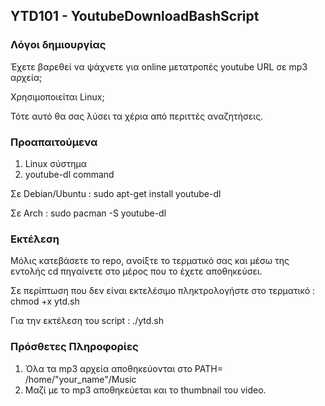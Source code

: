 ## YTD101 - YoutubeDownloadBashScript

### Λόγοι δημιουργίας

Έχετε βαρεθεί να ψάχνετε για online μετατροπές youtube URL σε mp3 αρχεία; 

Χρησιμοποιείται Linux; 

Τότε αυτό θα σας λύσει τα χέρια από περιττές αναζητήσεις. 

### Προαπαιτούμενα

1. Linux σύστημα
2. youtube-dl command

Σε Debian/Ubuntu : sudo apt-get install youtube-dl

Σε Arch : sudo pacman -S youtube-dl

### Εκτέλεση

Μόλις κατεβάσετε το repo, ανοίξτε το τερματικό σας και μέσω της εντολής cd πηγαίνετε στο μέρος που το έχετε αποθηκεύσει. 

Σε περίπτωση που δεν είναι εκτελέσιμο πληκτρολογήστε στο τερματικό : chmod +x ytd.sh

Για την εκτέλεση του script : ./ytd.sh

### Πρόσθετες Πληροφορίες

1. Όλα τα mp3 αρχεία αποθηκεύονται στο PATH= /home/"your_name"/Music
2. Μαζί με το mp3 αποθηκεύεται και το thumbnail του video. 

